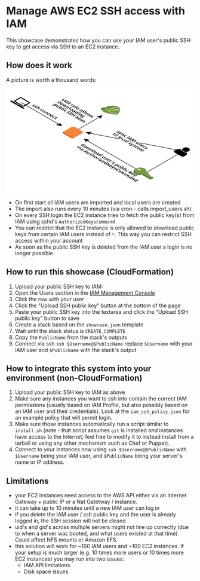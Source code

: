 # Manage AWS EC2 SSH access with IAM

This showcase demonstrates how you can use your IAM user's public SSH key to get access via SSH to an EC2 instance.

## How does it work

A picture is worth a thousand words:

![Architecture](./docs/architecture.png?raw=true "Architecture")

* On first start all IAM users are imported and local users are created
 * The import also runs every 10 minutes (via cron - calls import_users.sh)
* On every SSH login the EC2 instance tries to fetch the public key(s) from IAM using sshd's `AuthorizedKeysCommand`
 * You can restrict that the EC2 instance is only allowed to download public keys from certain IAM users instead of `*`. This way you can restrict SSH access within your account
 * As soon as the public SSH key is deleted from the IAM user a login is no longer possible

## How to run this showcase (CloudFormation)

1. Upload your public SSH key to IAM: 
 1. Open the Users section in the [IAM Management Console](https://console.aws.amazon.com/iam/home#users)
 1. Click the row with your user
 1. Click the "Upload SSH public key" button at the bottom of the page
 1. Paste your public SSH key into the textarea and click the "Upload SSH public key" button to save
1. Create a stack based on the `showcase.json` template
1. Wait until the stack status is `CREATE_COMPLETE`
1. Copy the `PublicName` from the stack's outputs
1. Connect via ssh `ssh $Username@$PublicName` replace `$Username` with your IAM user and `$PublicName` with the stack's output

## How to integrate this system into your environment (non-CloudFormation)

1. Upload your public SSH key to IAM as above
1. Make sure any instances you want to ssh into contain the correct IAM permissions
(usually based on IAM Profile, but also possibly based on an IAM user and their credentials).
Look at the `iam_ssh_policy.json` for an example policy that will permit login.
1. Make sure those instances automatically run a script similar to `install.sh` (note - that script assumes `git` is installed _and_ instances have access to the Internet; feel free to modify it to instead install from a tarball or using any other mechanism such as Chef or Puppet).
1. Connect to your instances now using `ssh $Username@$PublicName` with `$Username` being your IAM user, and `$PublicName` being your server's name or IP address.

## Limitations

* your EC2 instances need access to the AWS API either via an Internet Gateway + public IP or a Nat Gatetway / instance.
* it can take up to 10 minutes until a new IAM user can log in
* if you delete the IAM user / ssh public key and the user is already logged in, the SSH session will not be closed
* uid's and gid's across multiple servers might not line up correctly (due to when a server was booted, and what users existed at that time). Could affect NFS mounts or Amazon EFS.
* this solution will work for ~100 IAM users and ~100 EC2 instances. If your setup is much larger (e.g. 10 times more users or 10 times more EC2 instances) you may run into two issues:
  * IAM API limitations
  * Disk space issues
